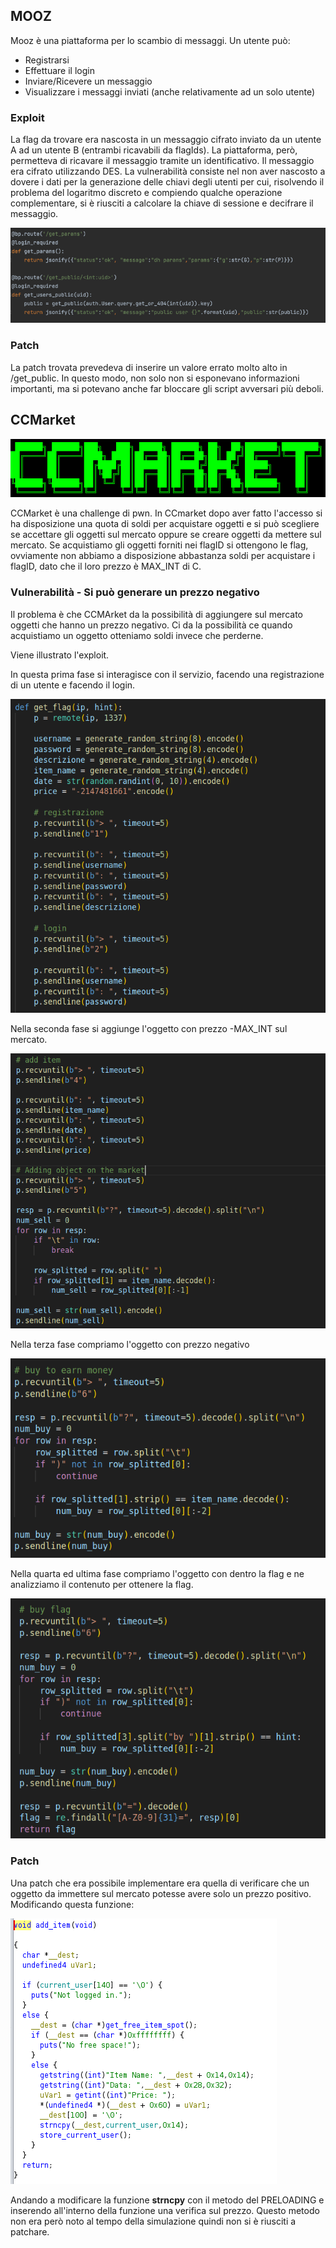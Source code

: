 ## MOOZ

Mooz è una piattaforma per lo scambio di messaggi. 
Un utente può:
* Registrarsi
* Effettuare il login
* Inviare/Ricevere un messaggio
* Visualizzare i messaggi inviati (anche relativamente ad un solo utente)

### Exploit 

La flag da trovare era nascosta in un messaggio cifrato inviato da un utente A ad un utente B (entrambi ricavabili da flagIds).
La piattaforma, però, permetteva di ricavare il messaggio tramite un identificativo. Il messaggio era cifrato utilizzando DES.
La vulnerabilità consiste nel non aver nascosto a dovere i dati per la generazione delle chiavi degli utenti per cui, risolvendo il problema del logaritmo discreto e compiendo qualche operazione complementare, si è riusciti a calcolare la chiave di sessione e decifrare il messaggio.

![Gatto carino](img/Mooz.png)

### Patch

La patch trovata prevedeva di inserire un valore errato molto alto in /get_public. In questo modo, non solo non si esponevano informazioni importanti, ma si potevano anche far bloccare gli script avversari più deboli.

## CCMarket
![Gatto carino](img/logo.png)

CCMarket è una challenge di pwn. In CCmarket dopo aver fatto l'accesso si ha disposizione una quota di soldi per acquistare oggetti e si può scegliere se accettare gli oggetti sul mercato oppure se creare oggetti da mettere sul mercato. Se acquistiamo gli oggetti forniti nei flagID si ottengono le flag, ovviamente non abbiamo a disposizione abbastanza soldi per acquistare i flagID, dato che il loro prezzo è MAX_INT di C. 




### Vulnerabilità - Si può generare un prezzo negativo
Il problema è che CCMArket da la possibilità di aggiungere sul mercato oggetti che hanno un prezzo negativo. Ci da la possibilità ce quando acquistiamo un oggetto otteniamo soldi invece che perderne.

Viene illustrato l'exploit.

In questa prima fase si interagisce con il servizio, facendo una registrazione di un utente e facendo il login.

![Gatto carino](img/1.png)

Nella seconda fase si aggiunge l'oggetto con prezzo -MAX_INT sul mercato.

![Gatto carino](img/2.png)

Nella terza fase compriamo l'oggetto con prezzo negativo

![Gatto carino](img/3.png)

Nella quarta ed ultima fase compriamo l'oggetto con dentro la flag e ne analizziamo il contenuto per ottenere la flag.

![Gatto carino](img/4.png)




### Patch
Una patch che era possibile implementare era quella di verificare che un oggetto da immettere sul mercato potesse avere solo un prezzo positivo. Modificando questa funzione:

![Gatto carino](img/funzione.png)

Andando a modificare la funzione **strncpy** con il metodo del PRELOADING e inserendo all'interno della funzione una verifica sul prezzo. Questo metodo non era però noto al tempo della simulazione quindi non si è riusciti a patchare.



